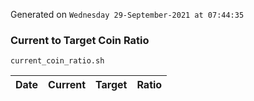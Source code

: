 Generated on `Wednesday 29-September-2021 at 07:44:35`

### Current to Target Coin Ratio
`current_coin_ratio.sh`

Date|Current|Target|Ratio
---|---|---|---
